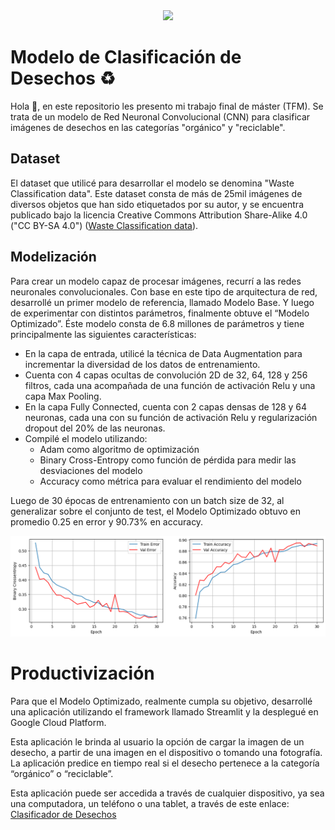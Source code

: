 <div id="header" align="center">
  <img src="GitHub_Banner_TFM_Modelo_de_Clasificación_de_Desechos.png"/>
</div>

# Modelo de Clasificación de Desechos ♻

Hola 👋, en este repositorio les presento mi trabajo final de máster (TFM). Se trata de un modelo de Red Neuronal Convolucional (CNN) para clasificar imágenes de desechos en las categorías "orgánico" y "reciclable".

## Dataset
El dataset que utilicé para desarrollar el modelo se denomina "Waste Classification data". Este dataset consta de más de 25mil imágenes de diversos objetos que han sido etiquetados por su autor, y se encuentra publicado bajo la licencia Creative Commons Attribution Share-Alike 4.0 ("CC BY-SA 4.0") ([Waste Classification data](https://www.kaggle.com/datasets/techsash/waste-classification-data)).

## Modelización
Para crear un modelo capaz de procesar imágenes, recurrí a las redes neuronales convolucionales. Con base en este tipo de arquitectura de red, desarrollé un primer modelo de referencia, llamado Modelo Base. Y luego de experimentar con distintos parámetros, finalmente obtuve el “Modelo Optimizado”. Éste modelo consta de 6.8 millones de parámetros y tiene principalmente las siguientes características:
- En la capa de entrada, utilicé la técnica de Data Augmentation para incrementar la diversidad de los datos de entrenamiento.
- Cuenta con 4 capas ocultas de convolución 2D de 32, 64, 128 y 256 filtros, cada una acompañada de una función de activación Relu y una capa Max Pooling.
- En la capa Fully Connected, cuenta con 2 capas densas de 128 y 64 neuronas, cada una con su función de activación Relu y regularización dropout del 20% de las neuronas.
- Compilé el modelo utilizando:
  - Adam como algoritmo de optimización
  - Binary Cross-Entropy como función de pérdida para medir las desviaciones del modelo
  - Accuracy como métrica para evaluar el rendimiento del modelo

Luego de 30 épocas de entrenamiento con un batch size de 32, al generalizar sobre el conjunto de test, el Modelo Optimizado obtuvo en promedio 0.25 en error y 90.73% en accuracy.

<div align="center">
  <img src="Model Code\History.png"/>
</div>

# Productivización
Para que el Modelo Optimizado, realmente cumpla su objetivo, desarrollé una aplicación utilizando el framework llamado Streamlit y la desplegué en Google Cloud Platform.

Esta aplicación le brinda al usuario la opción de cargar la imagen de un desecho, a partir de una imagen en el dispositivo o tomando una fotografía. La aplicación predice en tiempo real si el desecho pertenece a la categoría “orgánico” o “reciclable”.

Esta aplicación puede ser accedida a través de cualquier dispositivo, ya sea una computadora, un teléfono o una tablet, a través de este enlace: [Clasificador de Desechos](https://clasificadordedesechos-6ejwhynecq-uc.a.run.app/)
